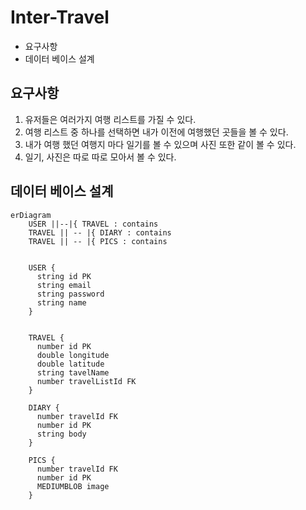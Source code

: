 # Inter-Travel

- 요구사항
- 데이터 베이스 설계

## 요구사항

1. 유저들은 여러가지 여행 리스트를 가질 수 있다.
2. 여행 리스트 중 하나를 선택하면 내가 이전에 여행했던 곳들을 볼 수 있다.
3. 내가 여행 했던 여행지 마다 일기를 볼 수 있으며 사진 또한 같이 볼 수 있다.
4. 일기, 사진은 따로 따로 모아서 볼 수 있다.

## 데이터 베이스 설계

```mermaid
erDiagram
    USER ||--|{ TRAVEL : contains
    TRAVEL || -- |{ DIARY : contains
    TRAVEL || -- |{ PICS : contains


    USER {
      string id PK
      string email
      string password
      string name
    }


    TRAVEL {
      number id PK
      double longitude
      double latitude
      string tavelName
      number travelListId FK
    }

    DIARY {
      number travelId FK
      number id PK
      string body
    }

    PICS {
      number travelId FK
      number id PK
      MEDIUMBLOB image
    }
```
